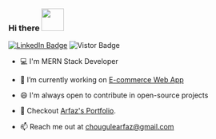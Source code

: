 ### Hi there  <img src="https://media.giphy.com/media/hvRJCLFzcasrR4ia7z/giphy.gif" width="45px">

<p align="left">
<a target="_blank"  href="https://www.linkedin.com/in/arfaz26/"><img src="https://img.shields.io/badge/%40arfaz26-blue?style=flat-square&amp;labelColor=0077B5&amp;logo=LinkedIn&amp;link=https://www.linkedin.com/in/arfaz26/" alt="LinkedIn Badge"></a>
<a target="_blank"><img src="https://visitor-badge.glitch.me/badge?page_id=arfaz26.arfaz26" alt="Vistor Badge"></a>
</p>
</p>


- 💻 I'm MERN Stack Developer
 
- 🔭 I’m currently working on <a target="_blank"  href="https://yourshopapp.herokuapp.com/"> E-commerce Web App </a>

- 😄 I'm always open to contribute in open-source projects

- 🔗 Checkout  <a target="_blank"  href="https://arfaz26.github.io/portfolio/">Arfaz's Portfolio</a>.

- 📫 Reach me out at <a href="mailto:chougulearfaz@gmail.com">chougulearfaz@gmail.com</a>


<!--
**arfaz26/arfaz26** is a ✨ _special_ ✨ repository because its `README.md` (this file) appears on your GitHub profile.

Here are some ideas to get you started:

- 🔭 I’m currently working on ...
- 🌱 I’m currently learning ...
- 👯 I’m looking to collaborate on ...
- 🤔 I’m looking for help with ...
- 💬 Ask me about ...
- 📫 How to reach me: ...
- 😄 Pronouns: ...
- ⚡ Fun fact: ...
-->
